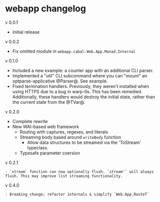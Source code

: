 # webapp changelog

v 0.0.1
	
- Initial release

v 0.0.2

- Fix omitted module in `webapp.cabal`: `Web.App.Monad.Internal`

v 0.1.0

- Included a new example: a counter app with an additional CLI parser.
- Implemented a "util" CLI subcommand where you can "mount" an optparse-applicative @Parser@. See example.
- Fixed termination handlers. Previously, they weren't installed when using HTTPS due to a bug in warp-tls. This has been remedied. Additionally, these handlers would destroy the initial state, rather than the current state from the @TVar@.

v 0.2.0
	
- Complete rewrite
- New WAI-based web framework
	- Routing with captures, regexes, and literals
	- Streaming body based around `writeBody` function
		- Allow data structures to be streamed via the 'ToStream' typeclass.
	- Typesafe parameter coersion

v 0.2.1

	- `stream` function can now optionally flush. `stream'` will always flush. This may improve list streaming functionality.

v 0.4.0

	- Breaking change; refactor internals & simplify `Web.App.RouteT`